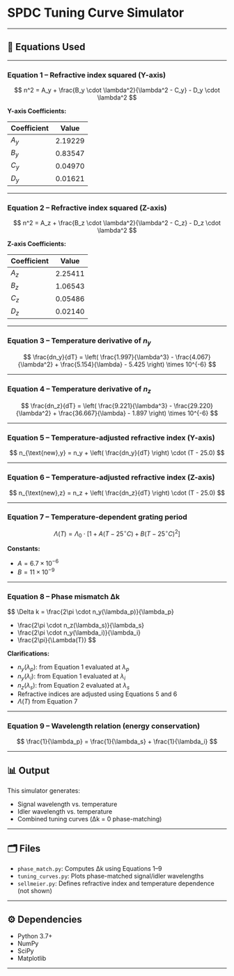 # SPDC Tuning Curve Simulator

---

## 📐 Equations Used

---

### **Equation 1 – Refractive index squared (Y-axis)**

$$
n^2 = A_y + \frac{B_y \cdot \lambda^2}{\lambda^2 - C_y} - D_y \cdot \lambda^2
$$

**Y-axis Coefficients:**

| Coefficient | Value     |
|-------------|-----------|
| $A_y$       | 2.19229   |
| $B_y$       | 0.83547   |
| $C_y$       | 0.04970   |
| $D_y$       | 0.01621   |

---

### **Equation 2 – Refractive index squared (Z-axis)**

$$
n^2 = A_z + \frac{B_z \cdot \lambda^2}{\lambda^2 - C_z} - D_z \cdot \lambda^2
$$

**Z-axis Coefficients:**

| Coefficient | Value     |
|-------------|-----------|
| $A_z$       | 2.25411   |
| $B_z$       | 1.06543   |
| $C_z$       | 0.05486   |
| $D_z$       | 0.02140   |

---

### **Equation 3 – Temperature derivative of $n_y$**

$$
\frac{dn_y}{dT} = \left( \frac{1.997}{\lambda^3} - \frac{4.067}{\lambda^2} + \frac{5.154}{\lambda} - 5.425 \right) \times 10^{-6}
$$

---

### **Equation 4 – Temperature derivative of $n_z$**

$$
\frac{dn_z}{dT} = \left( \frac{9.221}{\lambda^3} - \frac{29.220}{\lambda^2} + \frac{36.667}{\lambda} - 1.897 \right) \times 10^{-6}
$$

---

### **Equation 5 – Temperature-adjusted refractive index (Y-axis)**

$$
n_{\text{new},y} = n_y + \left( \frac{dn_y}{dT} \right) \cdot (T - 25.0)
$$

---

### **Equation 6 – Temperature-adjusted refractive index (Z-axis)**

$$
n_{\text{new},z} = n_z + \left( \frac{dn_z}{dT} \right) \cdot (T - 25.0)
$$

---

### **Equation 7 – Temperature-dependent grating period**

$$
\Lambda(T) = \Lambda_0 \cdot \left[ 1 + A(T - 25^\circ C) + B(T - 25^\circ C)^2 \right]
$$

**Constants:**

- $A = 6.7 \times 10^{-6}$
- $B = 11 \times 10^{-9}$

---

### **Equation 8 – Phase mismatch Δk**

$$
\Delta k =
\frac{2\pi \cdot n_y(\lambda_p)}{\lambda_p}
- \frac{2\pi \cdot n_z(\lambda_s)}{\lambda_s}
- \frac{2\pi \cdot n_y(\lambda_i)}{\lambda_i}
- \frac{2\pi}{\Lambda(T)}
$$

**Clarifications:**

- $n_y(\lambda_p)$: from Equation 1 evaluated at $\lambda_p$
- $n_y(\lambda_i)$: from Equation 1 evaluated at $\lambda_i$
- $n_z(\lambda_s)$: from Equation 2 evaluated at $\lambda_s$
- Refractive indices are adjusted using Equations 5 and 6
- $\Lambda(T)$ from Equation 7

---

### **Equation 9 – Wavelength relation (energy conservation)**

$$
\frac{1}{\lambda_p} = \frac{1}{\lambda_s} + \frac{1}{\lambda_i}
$$

---

## 📊 Output

This simulator generates:

- Signal wavelength vs. temperature
- Idler wavelength vs. temperature
- Combined tuning curves (Δk = 0 phase-matching)

---

## 🗂️ Files

- `phase_match.py`: Computes Δk using Equations 1–9
- `tuning_curves.py`: Plots phase-matched signal/idler wavelengths
- `sellmeier.py`: Defines refractive index and temperature dependence (not shown)

---

## ⚙️ Dependencies

- Python 3.7+
- NumPy
- SciPy
- Matplotlib

---


